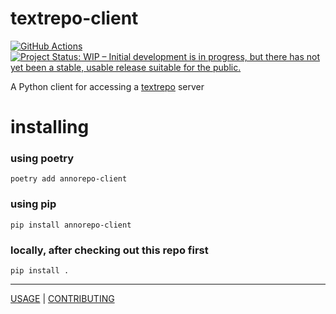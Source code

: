 # textrepo-client

[![GitHub Actions](https://github.com/knaw-huc/textrepo-client-python/workflows/tests/badge.svg)](https://github.com/knaw-huc/textrepo-client-python/actions)
[![Project Status: WIP – Initial development is in progress, but there has not yet been a stable, usable release suitable for the public.](https://www.repostatus.org/badges/latest/wip.svg)](https://www.repostatus.org/#wip)

A Python client for accessing a [textrepo](https://github.com/knaw-huc/textrepo) server

# installing

### using poetry

```commandline
poetry add annorepo-client
```

### using pip

```commandline
pip install annorepo-client
```

### locally, after checking out this repo first

```commandline
pip install .
```

----

[USAGE](usage.md) |
[CONTRIBUTING](CONTRIBUTING.md)